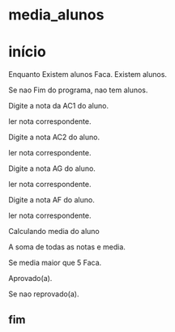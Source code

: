 #  media_alunos
# início
Enquanto Existem alunos Faca.
Existem alunos.

Se nao  Fim do programa, nao tem alunos.

Digite a nota da AC1 do aluno.

ler nota correspondente.

Digite a nota AC2 do aluno.

ler nota correspondente.

Digite a nota AG do aluno.

ler nota correspondente.

Digite a nota AF do aluno.

ler nota correspondente.

Calculando media do aluno

A soma de todas as notas e  media.

Se media maior que 5 Faca.

Aprovado(a).

Se nao reprovado(a).
## fim
